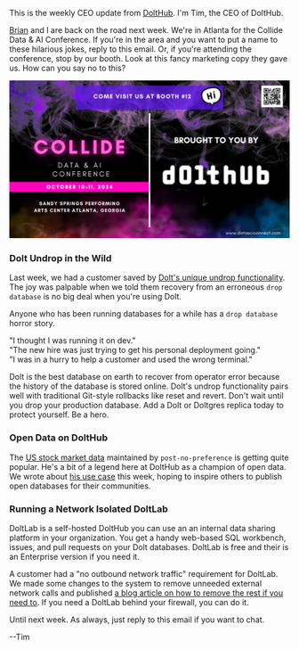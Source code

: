 This is the weekly CEO update from [DoltHub](https://www.dolthub.com/). I'm Tim, the CEO of DoltHub. 

[Brian](https://www.dolthub.com/team#brian) and I are back on the road next week. We're in Atlanta for the Collide Data & AI Conference. If you're in the area and you want to put a name to these hilarious jokes, reply to this email. Or, if you're attending the conference, stop by our booth. Look at this fancy marketing copy they gave us. How can you say no to this?

![Collide](../images/collide-marketing.png)

### Dolt Undrop in the Wild

Last week, we had a customer saved by [Dolt's unique undrop functionality](https://dolthub.com/blog/2024-10-01-dolt_undrop-in-the-wild/). The joy was palpable when we told them recovery from an erroneous `drop database` is no big deal when you're using Dolt.

Anyone who has been running databases for a while has a `drop database` horror story. 

"I thought I was running it on dev."   
"The new hire was just trying to get his personal deployment going."   
"I was in a hurry to help a customer and used the wrong terminal."   

Dolt is the best database on earth to recover from operator error because the history of the database is stored online. Dolt's undrop functionality pairs well with traditional Git-style rollbacks like reset and revert. Don't wait until you drop your production database. Add a  Dolt or Doltgres replica today to protect yourself. Be a hero.

### Open Data on DoltHub

The [US stock market data](https://www.dolthub.com/users/post-no-preference/repositories) maintained by `post-no-preference` is getting quite popular. He's a bit of a legend here at DoltHub as a champion of open data. We wrote about [his use case](https://www.dolthub.com/blog/2024-09-27-dolt-post-no-preference/) this week, hoping to inspire others to publish open databases for their communities. 

### Running a Network Isolated DoltLab 

DoltLab is a self-hosted DoltHub you can use an an internal data sharing platform in your organization. You get a handy web-based SQL workbench, issues, and pull requests on your Dolt databases. DoltLab is free and their is an Enterprise version if you need it.

A customer had a "no outbound network traffic" requirement for DoltLab. We made some changes to the system to remove unneeded external network calls and published [a blog article on how to remove the rest if you need to](https://www.dolthub.com/blog/2024-10-03-how-to-run-doltlab-without-egress/). If you need a DoltLab behind your firewall, you can do it.

Until next week. As always, just reply to this email if you want to chat.

--Tim